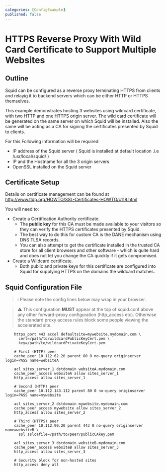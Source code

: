 ```yaml
---
categories: [ConfigExample]
published: false
---
```

# HTTPS Reverse Proxy With Wild Card Certificate to Support Multiple Websites

## Outline

Squid can be configured as a reverse proxy terminating HTTPS from
clients and relayig it to backend servers which can be either HTTP or
HTTPS themselves.

This example demonstrates hosting 3 websites using wildcard certificate,
with two HTTP and one HTTPS origin server. The wild card certificate
will be generated on the same server on which Squid will be installed.
Also the same will be acting as a CA for signing the certificates
presented by Squid to clients.

For this Following information will be required

- IP address of the Squid server ( Squid is installed at default
    location .i.e /usr/local/squid/ )
- IP and the Hostname for all the 3 origin servers
- OpenSSL installed on the Squid server

## Certificate Setup

Details on certificate management can be found at
<http://www.tldp.org/HOWTO/SSL-Certificates-HOWTO/c118.html>

You will need to:

- Create a Certification Authority certificate.
    - The **public key** for this CA must be made available to your
        visitors so they can verify the HTTPS certificates presented by
        Squid.
    - The best way to do this for custom CA is the DANE mechanism
        using DNS TLSA records.
    - You can also attempt to get the certificate installed in the
        trusted CA store for all client browsers and other software -
        which is quite hard and does not let you change the CA quickly
        if it gets compromised.
- Create a Wildcard certificate.
    - Both public and private keys for this certificate are configured
        into Squid for supplying HTTPS on the domains the wildcard
        matches.

## Squid Configuration File

> :information_source:
    Please note the config lines below may wrap in your browser.

> :warning:
    This configuration **MUST** appear at the top of squid.conf above any
    other forward-proxy configuration (http_access etc).
    Otherwise the standard proxy access rules block some
    people viewing the accelerated site.
```
    https_port 443 accel defaultsite=mywebsite.mydomain.com \
      cert=/path/to/wildcardPublicKeyCert.pem \
      key=/path/to/wildcardPrivateKeyCert.pem

    # First (HTTP) peer
    cache_peer 10.112.62.20 parent 80 0 no-query originserver login=PASS name=websiteA

    acl sites_server_1 dstdomain websiteA.mydomain.com
    cache_peer_access websiteA allow sites_server_1
    http_access allow sites_server_1

    # Second (HTTP) peer
    cache_peer 10.112.143.112 parent 80 0 no-query originserver login=PASS name=mywebsite

    acl sites_server_2 dstdomain mywebsite.mydomain.com
    cache_peer_access mywebsite allow sites_server_2
    http_access allow sites_server_2

    # Third (HTTPS) peer
    cache_peer 10.112.90.20 parent 443 0 no-query originserver name=websiteB \
      ssl sslcafile=/path/to/peer/publicCAkey.pem

    acl sites_server_3 dstdomain websiteB.mydomain.com
    cache_peer_access websiteB allow sites_server_3
    http_access allow sites_server_3

    # Security block for non-hosted sites
    http_access deny all
```

